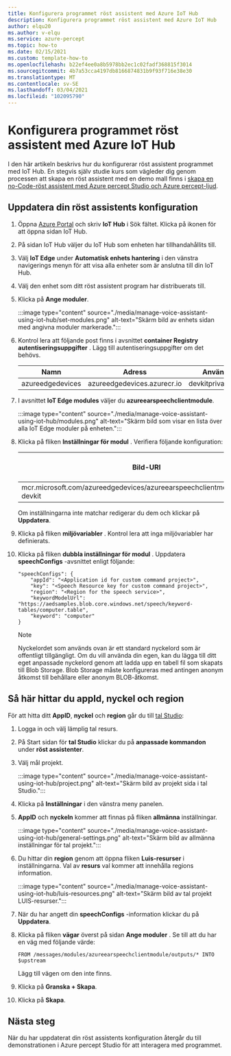 ```yaml
---
title: Konfigurera programmet röst assistent med Azure IoT Hub
description: Konfigurera programmet röst assistent med Azure IoT Hub
author: elqu20
ms.author: v-elqu
ms.service: azure-percept
ms.topic: how-to
ms.date: 02/15/2021
ms.custom: template-how-to
ms.openlocfilehash: b22ef4ee0a8b5978bb2ec1c02fadf368815f3014
ms.sourcegitcommit: 4b7a53cca4197db8166874831b9f93f716e38e30
ms.translationtype: MT
ms.contentlocale: sv-SE
ms.lasthandoff: 03/04/2021
ms.locfileid: "102095790"
---
```

# <a name="configure-voice-assistant-application-using-azure-iot-hub"></a>Konfigurera programmet röst assistent med Azure IoT Hub

I den här artikeln beskrivs hur du konfigurerar röst assistent programmet med IoT Hub. En stegvis själv studie kurs som vägleder dig genom processen att skapa en röst assistent med en demo mall finns i [skapa en no-Code-röst assistent med Azure percept Studio och Azure percept-ljud](./tutorial-no-code-speech.md).

## <a name="update-your-voice-assistant-configuration"></a>Uppdatera din röst assistents konfiguration

1. Öppna [Azure Portal](https://portal.azure.com) och skriv **IoT Hub** i Sök fältet. Klicka på ikonen för att öppna sidan IoT Hub.

1. På sidan IoT Hub väljer du IoT Hub som enheten har tillhandahållits till.

1. Välj **IoT Edge** under **Automatisk enhets hantering** i den vänstra navigerings menyn för att visa alla enheter som är anslutna till din IoT Hub.

1. Välj den enhet som ditt röst assistent program har distribuerats till.

1. Klicka på **Ange moduler**.

    :::image type="content" source="./media/manage-voice-assistant-using-iot-hub/set-modules.png" alt-text="Skärm bild av enhets sidan med angivna moduler markerade.":::

1. Kontrol lera att följande post finns i avsnittet **container Registry autentiseringsuppgifter** . Lägg till autentiseringsuppgifter om det behövs.

    |Namn|Adress|Användarnamn|Lösenord|
    |----|-------|--------|--------|
    |azureedgedevices|azureedgedevices.azurecr.io|devkitprivatepreviewpull|

1. I avsnittet **IoT Edge modules** väljer du **azureearspeechclientmodule**.

    :::image type="content" source="./media/manage-voice-assistant-using-iot-hub/modules.png" alt-text="Skärm bild som visar en lista över alla IoT Edge moduler på enheten.":::

1. Klicka på fliken **Inställningar för modul** . Verifiera följande konfiguration:

    Bild-URI|Starta om princip|Önskad status
    ---------|--------------|--------------
    mcr.microsoft.com/azureedgedevices/azureearspeechclientmodule:preload-devkit|alltid|kör

    Om inställningarna inte matchar redigerar du dem och klickar på **Uppdatera**.

1. Klicka på fliken **miljövariabler** . Kontrol lera att inga miljövariabler har definierats.

1. Klicka på fliken **dubbla inställningar för modul** . Uppdatera **speechConfigs** -avsnittet enligt följande:

    ```
    "speechConfigs": {
        "appId": "<Application id for custom command project>",
        "key": "<Speech Resource key for custom command project>",
        "region": "<Region for the speech service>",
        "keywordModelUrl": "https://aedsamples.blob.core.windows.net/speech/keyword-tables/computer.table",
        "keyword": "computer"
    }
    ```

    > [!NOTE]
    > Nyckelordet som används ovan är ett standard nyckelord som är offentligt tillgängligt. Om du vill använda din egen, kan du lägga till ditt eget anpassade nyckelord genom att ladda upp en tabell fil som skapats till Blob Storage. Blob Storage måste konfigureras med antingen anonym åtkomst till behållare eller anonym BLOB-åtkomst.

## <a name="how-to-find-out-appid-key-and-region"></a>Så här hittar du appId, nyckel och region

För att hitta ditt **AppID**, **nyckel** och **region** går du till [tal Studio](https://speech.microsoft.com/):

1. Logga in och välj lämplig tal resurs.
1. På Start sidan för **tal Studio** klickar du på **anpassade kommandon** under **röst assistenter**.
1. Välj mål projekt.

    :::image type="content" source="./media/manage-voice-assistant-using-iot-hub/project.png" alt-text="Skärm bild av projekt sida i tal Studio.":::

1. Klicka på **Inställningar** i den vänstra meny panelen.
1. **AppID** och **nyckeln** kommer att finnas på fliken **allmänna** inställningar.

    :::image type="content" source="./media/manage-voice-assistant-using-iot-hub/general-settings.png" alt-text="Skärm bild av allmänna inställningar för tal projekt.":::

1. Du hittar din **region** genom att öppna fliken **Luis-resurser** i inställningarna. Val av **resurs** val kommer att innehålla regions information.

    :::image type="content" source="./media/manage-voice-assistant-using-iot-hub/luis-resources.png" alt-text="Skärm bild av tal projekt LUIS-resurser.":::

1. När du har angett din **speechConfigs** -information klickar du på **Uppdatera**.

1. Klicka på fliken **vägar** överst på sidan **Ange moduler** . Se till att du har en väg med följande värde:

    ```
    FROM /messages/modules/azureearspeechclientmodule/outputs/* INTO $upstream
    ```

    Lägg till vägen om den inte finns.

1. Klicka på **Granska + Skapa**.

1. Klicka på **Skapa**.


## <a name="next-steps"></a>Nästa steg

När du har uppdaterat din röst assistents konfiguration återgår du till demonstrationen i Azure percept Studio för att interagera med programmet.

